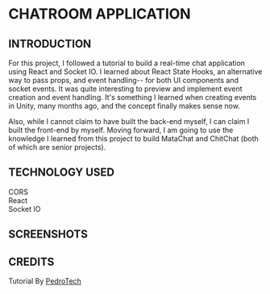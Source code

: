 # CHATROOM APPLICATION
## INTRODUCTION  
For this project, I followed a tutorial to build a real-time chat application using React and Socket IO. I learned about React State Hooks, an alternative way to pass props, and event handling-- for both UI components and socket events. It was quite interesting to preview and implement event creation and event handling. It's something I learned when creating events in Unity, many months ago, and the concept finally makes sense now.

Also, while I cannot claim to have built the back-end myself, I can claim I built the front-end by myself. Moving forward, I am going to use the knowledge I learned from this project to build MataChat and ChitChat (both of which are senior projects).

## TECHNOLOGY USED
CORS  
React   
Socket IO  

## SCREENSHOTS


## CREDITS
Tutorial By [PedroTech](https://www.youtube.com/channel/UC8S4rDRZn6Z_StJ-hh7ph8g)